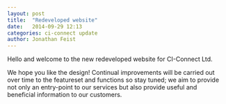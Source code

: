 ```yaml
---
layout: post
title:  "Redeveloped website"
date:   2014-09-29 12:13
categories: ci-connect update
author: Jonathan Feist
---
```


Hello and welcome to the new redeveloped website for CI-Connect Ltd. 

We hope you like the design! Continual improvements will be carried out over time to the featureset and functions so stay tuned; we aim to provide not only an entry-point to our services but also provide useful and beneficial information to our customers.